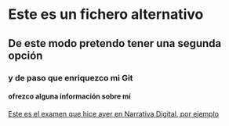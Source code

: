 # Este es un fichero alternativo
## De este modo pretendo tener una segunda opción
### y de paso que enriquezco mi Git
#### ofrezco alguna información sobre mí
[Este es el examen que hice ayer en Narrativa Digital, por ejemplo](https://ruramos72.wixsite.com/examenrra)
